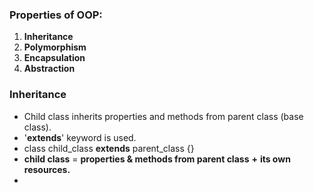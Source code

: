 ### Properties of OOP:
1. **Inheritance**
2. **Polymorphism**
3. **Encapsulation**
4. **Abstraction**

### Inheritance
- Child class inherits properties and methods from parent class (base class).
- '**extends**' keyword is used.
- class child_class **extends** parent_class {}
- **child class** = **properties & methods from parent class** **+** **its own resources.**
- 